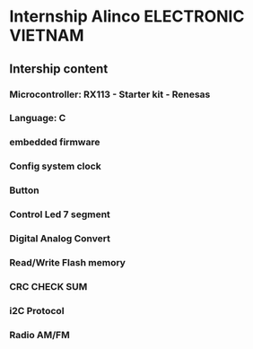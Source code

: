 # Internship Alinco ELECTRONIC VIETNAM

## Intership content
### Microcontroller: RX113 - Starter kit - Renesas
### Language: C 
### embedded firmware


### Config system clock
### Button
### Control Led 7 segment
### Digital Analog Convert
### Read/Write Flash memory
### CRC CHECK SUM
### i2C Protocol
### Radio AM/FM
